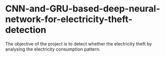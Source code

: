 # CNN-and-GRU-based-deep-neural-network-for-electricity-theft-detection
The objective of the project is to detect whether the electricity theft by analysing the electricity consumption pattern.
